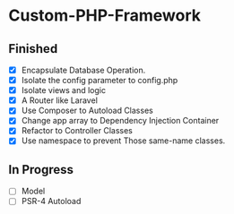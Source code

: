 # Custom-PHP-Framework

## Finished

* [x] Encapsulate Database Operation.
* [x] Isolate the config parameter to config.php
* [x] Isolate views and logic
* [x] A Router like Laravel
* [x] Use Composer to Autoload Classes
* [x] Change app array to Dependency Injection Container
* [x] Refactor to Controller Classes
* [x] Use namespace to prevent Those same-name classes.

## In Progress

* [ ] Model
* [ ] PSR-4 Autoload
